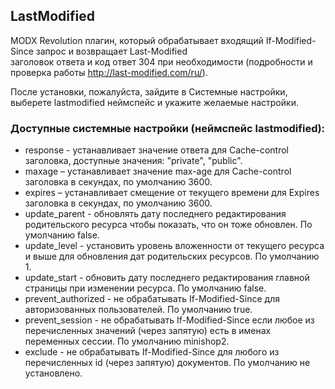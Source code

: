 ## LastModified

MODX Revolution плагин, который обрабатывает входящий If-Modified-Since запрос и возвращает Last-Modified  
заголовок ответа и код ответ 304 при необходимости (подробности и проверка работы http://last-modified.com/ru/).

После установки, пожалуйста, зайдите в Системные настройки, выберете lastmodified неймспейс и укажите желаемые настройки.


### Доступные системные настройки (неймспейс lastmodified):

* response - устанавливает значение ответа для Cache-control заголовка, доступные значения: "private", "public".
* maxage – устанавливает значение max-age для Cache-control заголовка в секундах, по умолчанию 3600.
* expires – устанавливает смещение от текущего времени для Expires заголовка в секундах, по умолчанию 3600.
* update_parent - обновлять дату последнего редактирования родительского ресурса чтобы показать, что он тоже обновлен. По умолчанию false.
* update_level - установить уровень вложенности от текущего ресурса и выше для обновления дат родительских ресурсов. По умолчанию 1.
* update_start - обновить дату последнего редактирования главной страницы при изменении ресурса. По умолчанию false.
* prevent_authorized - не обрабатывать If-Modified-Since для авторизованных пользователей. По умолчанию true.
* prevent_session - не обрабатывать If-Modified-Since если любое из перечисленных значений (через запятую) есть в именах переменных сессии. По умолчанию minishop2.
* exclude - не обрабатывать If-Modified-Since для любого из перечисленных id (через запятую) документов. По умолчанию не установлено.
